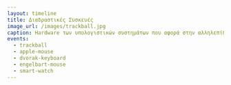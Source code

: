 ```yaml
---
layout: timeline 
title: Διαδραστικές Συσκευές 
image_url: /images/trackball.jpg
caption: Ηardware των υπολογιστικών συστημάτων που αφορά στην αλληλεπίδραση με το χρήστη, δηλαδή στις συσκευές εισόδου-εξόδου.
events:
  - trackball
  - apple-mouse 
  - dvorak-keyboard
  - engelbart-mouse
  - smart-watch
---
```

